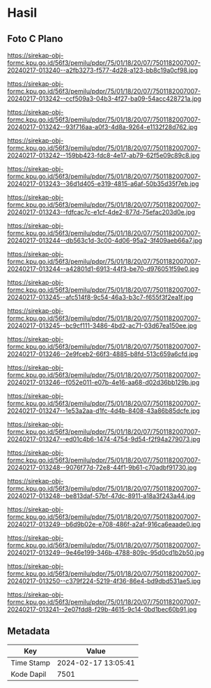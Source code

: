 # Hasil

## Foto C Plano

https://sirekap-obj-formc.kpu.go.id/56f3/pemilu/pdpr/75/01/18/20/07/7501182007007-20240217-013240--a2fb3273-f577-4d28-a123-bb8c19a0cf98.jpg

https://sirekap-obj-formc.kpu.go.id/56f3/pemilu/pdpr/75/01/18/20/07/7501182007007-20240217-013242--ccf509a3-04b3-4f27-ba09-54acc428721a.jpg

https://sirekap-obj-formc.kpu.go.id/56f3/pemilu/pdpr/75/01/18/20/07/7501182007007-20240217-013242--93f716aa-a0f3-4d8a-9264-e1132f28d762.jpg

https://sirekap-obj-formc.kpu.go.id/56f3/pemilu/pdpr/75/01/18/20/07/7501182007007-20240217-013242--159bb423-fdc8-4e17-ab79-62f5e09c89c8.jpg

https://sirekap-obj-formc.kpu.go.id/56f3/pemilu/pdpr/75/01/18/20/07/7501182007007-20240217-013243--36d1d405-e319-4815-a6af-50b35d35f7eb.jpg

https://sirekap-obj-formc.kpu.go.id/56f3/pemilu/pdpr/75/01/18/20/07/7501182007007-20240217-013243--fdfcac7c-e1cf-4de2-877d-75efac203d0e.jpg

https://sirekap-obj-formc.kpu.go.id/56f3/pemilu/pdpr/75/01/18/20/07/7501182007007-20240217-013244--db563c1d-3c00-4d06-95a2-3f409aeb66a7.jpg

https://sirekap-obj-formc.kpu.go.id/56f3/pemilu/pdpr/75/01/18/20/07/7501182007007-20240217-013244--a42801d1-6913-44f3-be70-d976051f59e0.jpg

https://sirekap-obj-formc.kpu.go.id/56f3/pemilu/pdpr/75/01/18/20/07/7501182007007-20240217-013245--afc514f8-9c54-46a3-b3c7-f655f3f2ea1f.jpg

https://sirekap-obj-formc.kpu.go.id/56f3/pemilu/pdpr/75/01/18/20/07/7501182007007-20240217-013245--bc9cf111-3486-4bd2-ac71-03d67ea150ee.jpg

https://sirekap-obj-formc.kpu.go.id/56f3/pemilu/pdpr/75/01/18/20/07/7501182007007-20240217-013246--2e9fceb2-66f3-4885-b8fd-513c659a6cfd.jpg

https://sirekap-obj-formc.kpu.go.id/56f3/pemilu/pdpr/75/01/18/20/07/7501182007007-20240217-013246--f052e011-e07b-4e16-aa68-d02d36bb129b.jpg

https://sirekap-obj-formc.kpu.go.id/56f3/pemilu/pdpr/75/01/18/20/07/7501182007007-20240217-013247--1e53a2aa-d1fc-4d4b-8408-43a86b85dcfe.jpg

https://sirekap-obj-formc.kpu.go.id/56f3/pemilu/pdpr/75/01/18/20/07/7501182007007-20240217-013247--ed01c4b6-1474-4754-9d54-f2f94a279073.jpg

https://sirekap-obj-formc.kpu.go.id/56f3/pemilu/pdpr/75/01/18/20/07/7501182007007-20240217-013248--9076f77d-72e8-44f1-9b61-c70adbf91730.jpg

https://sirekap-obj-formc.kpu.go.id/56f3/pemilu/pdpr/75/01/18/20/07/7501182007007-20240217-013248--be813daf-57bf-47dc-8911-a18a3f243a44.jpg

https://sirekap-obj-formc.kpu.go.id/56f3/pemilu/pdpr/75/01/18/20/07/7501182007007-20240217-013249--b6d9b02e-e708-486f-a2af-916ca6eaade0.jpg

https://sirekap-obj-formc.kpu.go.id/56f3/pemilu/pdpr/75/01/18/20/07/7501182007007-20240217-013249--9e46e199-346b-4788-809c-95d0cd1b2b50.jpg

https://sirekap-obj-formc.kpu.go.id/56f3/pemilu/pdpr/75/01/18/20/07/7501182007007-20240217-013250--c379f224-5219-4f36-86e4-bd9dbd531ae5.jpg

https://sirekap-obj-formc.kpu.go.id/56f3/pemilu/pdpr/75/01/18/20/07/7501182007007-20240217-013241--2e07fdd8-f29b-4615-9c14-0bd1bec60b91.jpg


## Metadata

| Key        | Value               |
| ---------- | ------------------- |
| Time Stamp | 2024-02-17 13:05:41 |
| Kode Dapil | 7501                |




